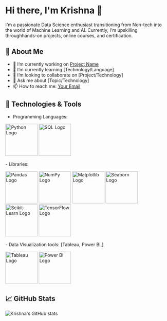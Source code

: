 # Hi there, I'm Krishna 👋

I'm a passionate Data Science enthusiast transitioning from Non-tech into the world of Machine Learning and AI. Currently, I'm upskilling throughhands-on projects, online courses, and certification.

## 🚀 About Me
- 🔭 I’m currently working on [Project Name](link-to-project)
- 🌱 I’m currently learning [Technology/Language]
- 👯 I’m looking to collaborate on [Project/Technology]
- 💬 Ask me about [Topic/Technology]
- 📫 How to reach me: [Your Email](mailto:your-email@example.com)

## 🔧 Technologies & Tools
- Programming Languages:
<p>
    <img src="https://www.python.org/static/community_logos/python-logo.png" alt="Python Logo" width="100">
    <img src="https://upload.wikimedia.org/wikipedia/commons/8/87/Sql_data_base_with_logo.png" alt="SQL Logo" width="100">
</p>
- Libraries:
  <p>
    <img src="https://pandas.pydata.org/static/img/pandas.svg" alt="Pandas Logo" width="100">
        <img src="https://numpy.org/images/logo.svg" alt="NumPy Logo" width="100">
        <img src="https://matplotlib.org/_static/images/logo2.svg" alt="Matplotlib Logo" width="100">
        <img src="https://seaborn.pydata.org/_static/logo-wide-lightbg.svg" alt="Seaborn Logo" width="100">
        <img src="https://scikit-learn.org/stable/_static/scikit-learn-logo-small.png" alt="Scikit-Learn Logo" width="100">
        <img src="https://www.tensorflow.org/images/tf_logo_social.png" alt="TensorFlow Logo" width="100">
  </p>
- Data Visualization tools: [Tableau, Power BI,]
   <p>
   <img src="https://www.tableau.com/sites/default/files/pages/tableaulogo_highres.png" alt="Tableau Logo" width="100">
   <img src="https://powerbi.microsoft.com/pictures/shared/social/social-default-image.png" alt="Power BI Logo" width="100">
  </p>

## 📈 GitHub Stats
![Krishna's GitHub stats](https://github-readme-stats.vercel.app/api?username=koderkrishna&show_icons=true&theme=radical)
